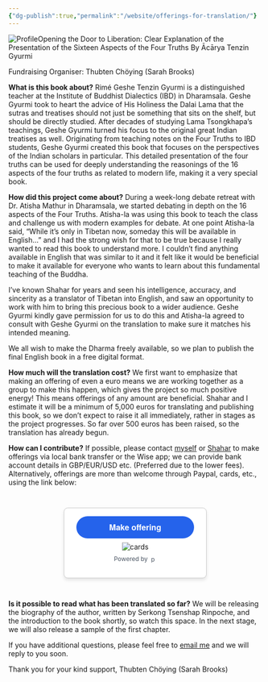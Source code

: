 ```yaml
---
{"dg-publish":true,"permalink":"/website/offerings-for-translation/"}
---
```


<img src="/img/user/website/tenzingyurme.png" alt="Profile" class="gyurme-pic">Opening the Door to Liberation: Clear Explanation of the Presentation of the Sixteen Aspects of the Four Truths
By Ācārya Tenzin Gyurmi

Fundraising Organiser: Thubten Chöying (Sarah Brooks)

**What is this book about?**
Rimé Geshe Tenzin Gyurmi is a distinguished teacher at the Institute of Buddhist Dialectics (IBD) in Dharamsala. Geshe Gyurmi took to heart the advice of His Holiness the Dalai Lama that the sutras and treatises should not just be something that sits on the shelf, but should be directly studied. After decades of studying Lama Tsongkhapa’s teachings, Geshe Gyurmi turned his focus to the original great Indian treatises as well. Originating from teaching notes on the Four Truths to IBD students, Geshe Gyurmi created this book that focuses on the perspectives of the Indian scholars in particular. This detailed presentation of the four truths can be used for deeply understanding the reasonings of the 16 aspects of the four truths as related to modern life, making it a very special book.

**How did this project come about?**
During a week-long debate retreat with Dr. Atisha Mathur in Dharamsala, we started debating in depth on the 16 aspects of the Four Truths. Atisha-la was using this book to teach the class and challenge us with modern examples for debate. At one point Atisha-la said, “While it’s only in Tibetan now, someday this will be available in English…” and I had the strong wish for that to be true because I really wanted to read this book to understand more. I couldn’t find anything available in English that was similar to it and it felt like it would be beneficial to make it available for everyone who wants to learn about this fundamental teaching of the Buddha.

I’ve known Shahar for years and seen his intelligence, accuracy, and sincerity as a translator of Tibetan into English, and saw an opportunity to work with him to bring this precious book to a wider audience. Geshe Gyurmi kindly gave permission for us to do this and Atisha-la agreed to consult with Geshe Gyurmi on the translation to make sure it matches his intended meaning.

We all wish to make the Dharma freely available, so we plan to publish the final English book in a free digital format. 

**How much will the translation cost?**
We first want to emphasize that making an offering of even a euro means we are working together as a group to make this happen, which gives the project so much positive energy! This means offerings of any amount are beneficial. Shahar and I estimate it will be a minimum of 5,000 euros for translating and publishing this book, so we don’t expect to raise it all immediately, rather in stages as the project progresses. So far over 500 euros has been raised, so the translation has already begun. 

**How can I contribute?**
If possible, please contact [myself](mailto:sarahsuntara@gmail.com) or [Shahar](mailto:shahartene108@gmail.com) to make offerings via local bank transfer or the Wise app; we can provide bank account details in GBP/EUR/USD etc. (Preferred due to the lower fees).
Alternatively, offerings are more than welcome through Paypal, cards, etc., using the link below:
<div style="text-align: center;">
  <div style="display: inline-block; padding: 1rem; border: 1px solid #ccc; border-radius: 0.5rem; background-color: white; box-shadow: 0 4px 6px rgba(0,0,0,0.1); margin: 2em 0; max-width: 90%; min-width: 250px;">
    <form action="https://www.paypal.com/ncp/payment/YNMTCDD5TUQDQ" method="post" target="_blank" style="display: inline-grid; justify-items: center; align-content: start; gap: 0.5rem; width: 100%;">
        <style>
            .custom-button {
                width: calc(100% - 1rem); /* Make button almost full width with some margin */
                text-align: center;
                border: none;
                border-radius: 9999px; /* This creates a fully rounded pill shape */
                padding: 0.75rem 2rem;
                font-weight: 600;
                background-color: #2563EB;
                color: #ffffff;
                font-family: "Helvetica Neue", Arial, sans-serif;
                font-size: 1rem;
                line-height: 1.25rem;
                cursor: pointer;
                transition: background-color 0.3s ease;
                margin-left: 0.5rem;
                margin-right: 0.5rem;
            }
            .custom-button:hover {
                background-color: #1E40AF;
            }
        </style>
        <button type="submit" class="custom-button">Make offering</button>
        <img src="https://www.paypalobjects.com/images/Debit_Credit_APM.svg" alt="cards" />
        <section style="font-size: 0.75rem; color: #4b5563;">
            Powered by 
            <img src="https://www.paypalobjects.com/paypal-ui/logos/svg/paypal-wordmark-color.svg" alt="paypal" style="height: 0.875rem; vertical-align: middle;" />
        </section>
    </form>
  </div>
</div>

**Is it possible to read what has been translated so far?**
We will be releasing the biography of the author, written by Serkong Tsenshap Rinpoche, and the introduction to the book shortly, so watch this space. In the next stage, we will also release a sample of the first chapter.

If you have additional questions, please feel free to [email me](mailto:sarahsuntara@gmail.com) and we will reply to you soon.

Thank you for your kind support,
Thubten Chöying (Sarah Brooks)

